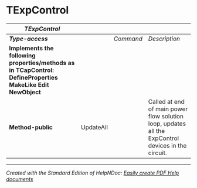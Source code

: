 # TExpControl

| ***TExpControl*** |  |  |  |
| --- | --- | --- | --- |
| ***Type-access*** |  | *Command* | *Description* |
| **Implements the following properties/methods as in TCapControl:** **DefineProperties**&nbsp; **MakeLike** **Edit** **NewObject** |  |  |  |
| **Method-public** | UpdateAll |  | Called at end of main power flow solution loop, updates all the ExpControl devices in the circuit. |



***
_Created with the Standard Edition of HelpNDoc: [Easily create PDF Help documents](<https://www.helpndoc.com/feature-tour>)_
